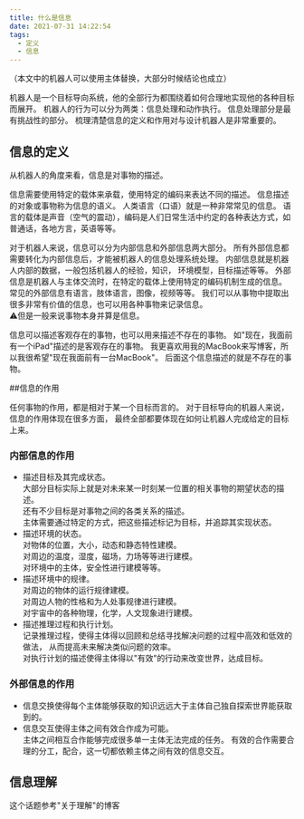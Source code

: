 ```yaml
---
title: 什么是信息
date: 2021-07-31 14:22:54
tags: 
  - 定义 
  - 信息
---
```


（本文中的机器人可以使用主体替换，大部分时候结论也成立）

机器人是一个目标导向系统，他的全部行为都围绕着如何合理地实现他的各种目标而展开。
机器人的行为可以分为两类：信息处理和动作执行。
信息处理部分是最有挑战性的部分。
梳理清楚信息的定义和作用对与设计机器人是非常重要的。
<!-- more -->

## 信息的定义

从机器人的角度来看，信息是对事物的描述。

信息需要使用特定的载体来承载，使用特定的编码来表达不同的描述。
信息描述的对象或事物称为信息的语义。
人类语言（口语）就是一种非常常见的信息。
语言的载体是声音（空气的震动），编码是人们日常生活中约定的各种表达方式，如普通话，各地方言，英语等等。

对于机器人来说，信息可以分为内部信息和外部信息两大部分。
所有外部信息都需要转化为内部信息后，才能被机器人的信息处理系统处理。
内部信息就是机器人内部的数据，一般包括机器人的经验，知识，
环境模型，目标描述等等。
外部信息是机器人与主体交流时，在特定的载体上使用特定的编码机制生成的信息。
常见的外部信息有语言，肢体语言，图像，视频等等。
我们可以从事物中提取出很多非常有价值的信息，也可以用各种事物来记录信息。  
⚠️但是一般来说事物本身并算是信息。

信息可以描述客观存在的事物，也可以用来描述不存在的事物。
如"现在，我面前有一个iPad"描述的是客观存在的事物。
我更喜欢用我的MacBook来写博客，所以我很希望"现在我面前有一台MacBook"。
后面这个信息描述的就是不存在的事物。

##信息的作用

任何事物的作用，都是相对于某一个目标而言的。
对于目标导向的机器人来说，信息的作用体现在很多方面，
最终全部都要体现在如何让机器人完成给定的目标上来。

### 内部信息的作用

 * 描述目标及其完成状态。   
   大部分目标实际上就是对未来某一时刻某一位置的相关事物的期望状态的描述。  
   还有不少目标是对事物之间的各类关系的描述。  
   主体需要通过特定的方式，把这些描述标记为目标，并追踪其实现状态。  
 * 描述环境的状态。  
   对物体的位置，大小，动态和静态特性建模。  
   对周边的温度，湿度，磁场，力场等等进行建模。  
   对环境中的主体，安全性进行建模等等。   
 * 描述环境中的规律。   
   对周边的物体的运行规律建模。  
   对周边人物的性格和为人处事规律进行建模。  
   对宇宙中的各种物理，化学，人文现象进行建模。  
 * 描述推理过程和执行计划。   
  记录推理过程，使得主体得以回顾和总结寻找解决问题的过程中高效和低效的做法，
  从而提高未来解决类似问题的效率。  
  对执行计划的描述使得主体得以"有效"的行动来改变世界，达成目标。  

### 外部信息的作用

* 信息交换使得每个主体能够获取的知识远远大于主体自己独自探索世界能获取到的。  
* 信息交互使得主体之间有效合作成为可能。  
  主体之间相互合作能够完成很多单一主体无法完成的任务。
  有效的合作需要合理的分工，配合，这一切都依赖主体之间有效的信息交互。 

## 信息理解
这个话题参考"关于理解"的博客
